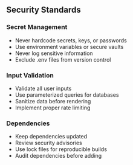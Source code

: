 ## Security Standards

### Secret Management
- Never hardcode secrets, keys, or passwords
- Use environment variables or secure vaults
- Never log sensitive information
- Exclude .env files from version control

### Input Validation
- Validate all user inputs
- Use parameterized queries for databases
- Sanitize data before rendering
- Implement proper rate limiting

### Dependencies
- Keep dependencies updated
- Review security advisories
- Use lock files for reproducible builds
- Audit dependencies before adding